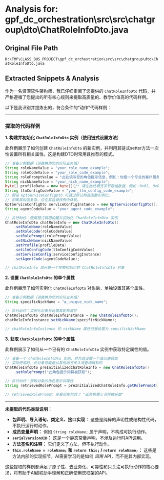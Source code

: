 # Analysis for: gpf_dc_orchestration\src\src\chatgroup\dto\ChatRoleInfoDto.java

## Original File Path
`D:\TMP\CLASS_BUS_PROJECT\gpf_dc_orchestration\src\src\chatgroup\dto\ChatRoleInfoDto.java`

## Extracted Snippets & Analysis
作为一名资深软件架构师，我已仔细审阅了您提供的 `ChatRoleInfoDto` 代码，并严格遵循了您提出的所有核心规则来提取高质量的、教学价值高的代码样例。

以下是我识别并提炼出的，符合条件的“动作”代码样例：

---

### 提取的代码样例

**1. 构建并初始化 `ChatRoleInfoDto` 实例（使用链式设置方法）**

此样例展示了如何创建 `ChatRoleInfoDto` 的新实例，并利用其链式setter方法一次性设置所有相关属性。这是构建DTO时常用且推荐的模式。

```java
// 准备示例数据（请替换为您的实际业务值）
String roleNameValue = "your_role_name_example";
String roleCodeValue = "your_role_code_example";
String rolePromptValue = "此处填写您的角色提示信息，例如：你是一个专业的客户服务助理。";
String nickNameValue = "your_nick_name_example";
byte[] profileData = new byte[]{/* 请在此处填充字节数组数据，例如：0x01, 0x02, 0x03 */};
String llmConfigCodeValue = "your_llm_config_code_example";
// 假设 GptServiceConfigDto 可通过默认构造函数实例化。
// 如果其构造复杂，应在其自身样例中体现。
GptServiceConfigDto serviceConfigInstance = new GptServiceConfigDto();
String agentCodeValue = "your_agent_code_example";

// 执行动作：使用链式调用构建并初始化 ChatRoleInfoDto 实例
ChatRoleInfoDto chatRoleInfo = new ChatRoleInfoDto()
    .setRoleName(roleNameValue)
    .setRoleCode(roleCodeValue)
    .setRolePrompt(rolePromptValue)
    .setNickName(nickNameValue)
    .setProfile(profileData)
    .setLlmConfigCode(llmConfigCodeValue)
    .setServiceConfig(serviceConfigInstance)
    .setAgentCode(agentCodeValue);

// chatRoleInfo 现已是一个完整初始化的 ChatRoleInfoDto 对象
```

**2. 设置 `ChatRoleInfoDto` 的单个属性**

此样例展示了如何实例化 `ChatRoleInfoDto` 对象后，单独设置其某个属性。

```java
// 准备示例数据（请替换为您的实际业务值）
String specificNickName = "a_unique_nick_name";

// 执行动作：实例化对象并设置其昵称属性
ChatRoleInfoDto chatRoleInfoInstance = new ChatRoleInfoDto();
chatRoleInfoInstance.setNickName(specificNickName);

// chatRoleInfoInstance 的 nickName 属性已被设置为 specificNickName
```

**3. 获取 `ChatRoleInfoDto` 的单个属性**

此样例展示了如何从一个已有的 `ChatRoleInfoDto` 实例中获取特定属性的值。

```java
// 准备一个 ChatRoleInfoDto 实例，并为其设置一个值以便获取
// 实际使用时，此对象可能是从其他地方传入或查询得到的
ChatRoleInfoDto preInitializedChatRoleInfo = new ChatRoleInfoDto()
    .setRolePrompt("此角色提示词将被获取");

// 执行动作：获取对象的角色提示词属性
String retrievedRolePrompt = preInitializedChatRoleInfo.getRolePrompt();

// retrievedRolePrompt 变量现在包含了 "此角色提示词将被获取"
```

---

**未提取的代码类型说明：**

*   **包声明、导入语句、类定义、接口实现：** 这些是纯粹的声明性或结构性代码，不执行运行时动作。
*   **成员变量声明：** 例如 `String roleName;` 属于声明，不构成可执行动作。
*   **`serialVersionUID`：** 这是一个静态常量声明，不涉及运行时API调用。
*   **方法签名和注释：** 它们定义了方法，但不执行动作。
*   **`this.roleName = roleName;` 和 `return this;` / `return roleName;`：** 这些是方法内部的实现细节，AI需要学习的是如何 *调用* API，而不是其内部实现。

这些提取的样例都满足了原子性、去业务化、可靠性和只关注可执行动作的核心要求，将有助于AI编程助手理解和正确使用您框架的API。